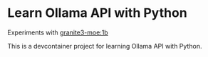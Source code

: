 # Learn Ollama API with Python

Experiments with [granite3-moe:1b](https://ollama.com/library/granite3-moe:1b)

This is a devcontainer project for learning Ollama API with Python.
